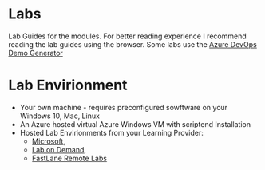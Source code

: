 # Labs

Lab Guides for the modules. For better reading experience I recommend reading the lab guides using the browser. Some labs use the [Azure DevOps Demo Generator](https://azuredevopsdemogenerator.azurewebsites.net/)

# Lab Envirionment

- Your own machine - requires preconfigured sowftware on your Windows 10, Mac, Linux
- An Azure hosted virtual Azure Windows VM with scriptend Installation
- Hosted Lab Envirionments from your Learning Provider:
  - [Microsoft](00-MSLOD/),
  - [Lab on Demand](00-MSLOD/),
  - [FastLane Remote Labs](00-Flane/)